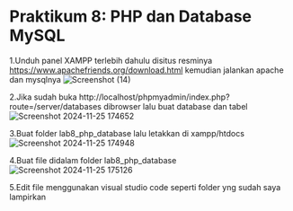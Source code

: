 # Praktikum 8: PHP dan Database MySQL

1.Unduh panel XAMPP terlebih dahulu disitus resminya https://www.apachefriends.org/download.html kemudian jalankan apache dan mysqlnya
![Screenshot (14)](https://github.com/user-attachments/assets/38f3860a-c61b-4309-be2a-7dc13eb5823c)

2.Jika sudah buka http://localhost/phpmyadmin/index.php?route=/server/databases dibrowser lalu buat database dan tabel
![Screenshot 2024-11-25 174652](https://github.com/user-attachments/assets/74e8c421-67f8-4737-bbf6-926ed47f9a5c)

3.Buat folder lab8_php_database lalu letakkan di xampp/htdocs
![Screenshot 2024-11-25 174948](https://github.com/user-attachments/assets/69d3ab9f-c545-45b2-844e-27f776713e5f)

4.Buat file didalam folder lab8_php_database
![Screenshot 2024-11-25 175126](https://github.com/user-attachments/assets/fbe78fa0-5805-4444-8c8b-8f2e19fc54ca)

5.Edit file menggunakan visual studio code seperti folder yng sudah saya lampirkan

